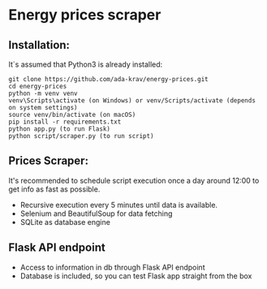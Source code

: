 # Energy prices scraper

## Installation:
It`s assumed that Python3 is already installed:

```shell
git clone https://github.com/ada-krav/energy-prices.git
cd energy-prices
python -m venv venv
venv\Scripts\activate (on Windows) or venv/Scripts/activate (depends on system settings)
source venv/bin/activate (on macOS)
pip install -r requirements.txt
python app.py (to run Flask)
python script/scraper.py (to run script)
```


## Prices Scraper:
It's recommended to schedule script execution once a day around 12:00 to get info as fast as possible.
* Recursive execution every 5 minutes until data is available.
* Selenium and BeautifulSoup for data fetching
* SQLite as database engine

## Flask API endpoint

* Access to information in db through Flask API endpoint
* Database is included, so you can test Flask app straight from the box
